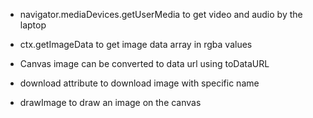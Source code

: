 - navigator.mediaDevices.getUserMedia to get video and audio by the laptop

- ctx.getImageData to get image data array in rgba values
- Canvas image can be converted to data url using toDataURL
- download attribute to download image with specific name
- drawImage to draw an image on the canvas
